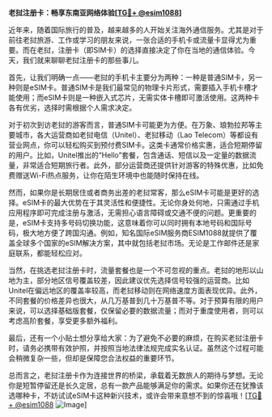 **老挝注册卡：畅享东南亚网络体验[[TG💪+ @esim1088](https://t.me/s/esim1088)]**

近年来，随着国际旅行的普及，越来越多的人开始关注海外通信服务。尤其是对于前往老挝旅游、工作或学习的朋友来说，一张合适的手机卡或流量卡显得尤为重要。而在老挝，注册卡（即SIM卡）的选择直接决定了你在当地的通信体验。今天，我们就来聊聊老挝注册卡的那些事儿。

首先，让我们明确一点——老挝的手机卡主要分为两种：一种是普通SIM卡，另一种则是eSIM卡。普通SIM卡是我们最常见的物理卡片形式，需要插入手机卡槽才能使用；而eSIM卡则是一种嵌入式芯片，无需实体卡槽即可激活使用。这两种卡各有优劣，选择时需根据个人需求决定。

对于初次到访老挝的游客而言，普通SIM卡可能更为方便。在万象、琅勃拉邦等主要城市，各大运营商如老挝电信（Unitel）、老挝移动（Lao Telecom）等都设有营业网点，你可以轻松购买到预付费SIM卡。这类卡通常价格实惠，适合短期停留的用户。比如，Unitel推出的“Hello”套餐，包含通话、短信以及一定量的数据流量，非常适合短期旅行者。此外，部分运营商还提供针对游客的特殊优惠，比如免费赠送Wi-Fi热点服务，让你在陌生环境中也能随时保持在线。

然而，如果你是长期居住或者商务出差的老挝常客，那么eSIM卡可能是更好的选择。eSIM卡的最大优势在于其灵活性和便捷性。无论你身处何地，只需通过手机应用程序即可完成注册与激活，无需担心语言障碍或交通不便的问题。更重要的是，eSIM卡支持多号码切换功能，这意味着你可以同时拥有本地号码和国际号码，极大地方便了跨国沟通。例如，知名国际eSIM服务商ESIM1088就提供了覆盖全球多个国家的eSIM解决方案，其中就包括老挝市场。无论是工作邮件还是家庭联系，都能轻松应对。

当然，在挑选老挝注册卡时，流量套餐也是一个不可忽视的重点。老挝的地形以山地为主，部分地区信号覆盖较差，因此建议优先选择信号较强的运营商。比如Unitel在偏远地区的覆盖率较高，而老挝移动则在网络速度方面表现优异。此外，不同套餐的价格差异也很大，从几万基普到几十万基普不等。对于预算有限的用户来说，可以选择基础版套餐，仅保留必要的数据流量；而对于重度使用者，则可以考虑高阶套餐，享受更多额外福利。

最后，还有一个小贴士想分享给大家：为了避免不必要的麻烦，在购买老挝注册卡时，请务必携带有效护照，并按照当地法律法规完成实名认证。虽然这个过程可能会稍微复杂一些，但却是保障您合法权益的重要环节。

总而言之，老挝注册卡作为连接世界的桥梁，承载着无数旅人的期待与梦想。无论你是短暂停留还是长久定居，总有一款产品能够满足你的需求。如果你还在犹豫该选哪种卡，不妨试试eSIM卡这种新兴技术，或许会带来意想不到的惊喜哦！[[TG💪+ @esim1088](https://t.me/s/esim1088) ![Image](https://i.postimg.cc/4NQfJmqS/Snipaste-2025-05-13-00-14-12.png)]
